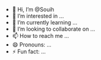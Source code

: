 - 👋 Hi, I’m @Souih
- 👀 I’m interested in ...
- 🌱 I’m currently learning ...
- 💞️ I’m looking to collaborate on ...
- 📫 How to reach me ...
- 😄 Pronouns: ...
- ⚡ Fun fact: ...

<!---
Souih/Souih is a ✨ special ✨ repository because its `README.md` (this file) appears on your GitHub profile.
You can click the Preview link to take a look at your changes.
--->
